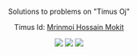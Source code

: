 <p align="center">
	<a href="">
		<img src="">
	</a>
</p>
<p align="center">
    Solutions to problems on "Timus Oj"
</p>
<p align="center">
	Timus Id: <a href=""> Mrinmoi Hossain Mokit </a>
</p>
<p align="center">
	<img src="https://img.shields.io/badge/Problems%20Solved-167-brightgreen.svg">
	<img src="https://img.shields.io/badge/Language-C/C++/Java/Bash-blue.svg">
	<img src="https://img.shields.io/badge/Latest%20Update-23/07/2017-brightgreen.svg">
</p>

